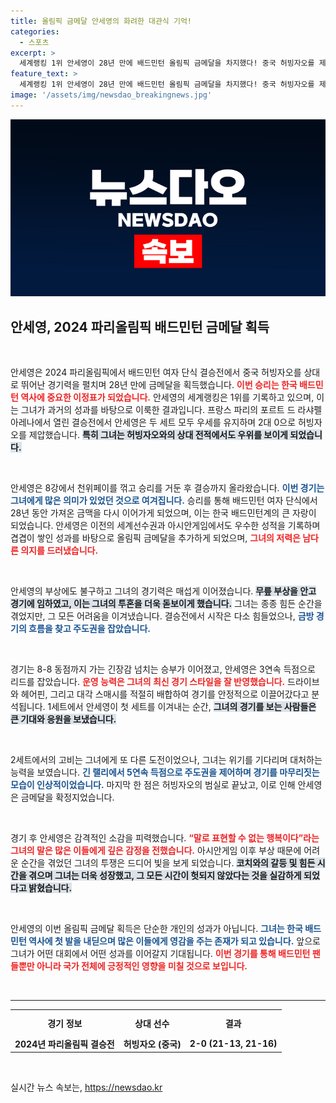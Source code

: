 ```yaml
---
title: 올림픽 금메달 안세영의 화려한 대관식 기억!
categories:
  - 스포츠
excerpt: >
  세계랭킹 1위 안세영이 28년 만에 배드민턴 올림픽 금메달을 차지했다! 중국 허빙자오를 제압한 그녀의 역사적인 승리와 감동의 소감을 확인해보세요.
feature_text: >
  세계랭킹 1위 안세영이 28년 만에 배드민턴 올림픽 금메달을 차지했다! 중국 허빙자오를 제압한 그녀의 역사적인 승리와 감동의 소감을 확인해보세요.
image: '/assets/img/newsdao_breakingnews.jpg'
---
```


<p><img src="/assets/img/newsdao_breakingnews.jpg" alt="flaretime 속보" /></p>

<h2 data-ke-size="size26">안세영, 2024 파리올림픽 배드민턴 금메달 획득</h2>

<p data-ke-size="size16">&nbsp;</p>

<p>안세영은 2024 파리올림픽에서 배드민턴 여자 단식 결승전에서 중국 허빙자오를 상대로 뛰어난 경기력을 펼치며 28년 만에 금메달을 획득했습니다. <b><span style="color: #ee2323;">이번 승리는 한국 배드민턴 역사에 중요한 이정표가 되었습니다.</span></b> 안세영의 세계랭킹은 1위를 기록하고 있으며, 이는 그녀가 과거의 성과를 바탕으로 이룩한 결과입니다. 프랑스 파리의 포르트 드 라샤펠 아레나에서 열린 결승전에서 안세영은 두 세트 모두 우세를 유지하며 2대 0으로 허빙자오를 제압했습니다. <b><span style="background-color: #21538527;">특히 그녀는 허빙자오와의 상대 전적에서도 우위를 보이게 되었습니다.</span></b> </p>

<p data-ke-size="size16">&nbsp;</p>

<p>안세영은 8강에서 천위페이를 꺾고 승리를 거둔 후 결승까지 올라왔습니다. <b><span style="color: #1a5490;">이번 경기는 그녀에게 많은 의미가 있었던 것으로 여겨집니다.</span></b> 승리를 통해 배드민턴 여자 단식에서 28년 동안 가져온 금맥을 다시 이어가게 되었으며, 이는 한국 배드민턴계의 큰 자랑이 되었습니다. 안세영은 이전의 세계선수권과 아시안게임에서도 우수한 성적을 기록하며 겹겹이 쌓인 성과를 바탕으로 올림픽 금메달을 추가하게 되었으며, <b><span style="color: #ee2323;">그녀의 저력은 남다른 의지를 드러냈습니다.</span></b></p>

<p data-ke-size="size16">&nbsp;</p>

<p>안세영의 부상에도 불구하고 그녀의 경기력은 매섭게 이어졌습니다. <b><span style="background-color: #21538527;">무릎 부상을 안고 경기에 임하였고, 이는 그녀의 투혼을 더욱 돋보이게 했습니다.</span></b> 그녀는 종종 힘든 순간을 겪었지만, 그 모든 어려움을 이겨냈습니다. 결승전에서 시작은 다소 힘들었으나, <b><span style="color: #1a5490;">금방 경기의 흐름을 찾고 주도권을 잡았습니다.</span></b> </p>

<p data-ke-size="size16">&nbsp;</p>

<p>경기는 8-8 동점까지 가는 긴장감 넘치는 승부가 이어졌고, 안세영은 3연속 득점으로 리드를 잡았습니다. <b><span style="color: #ee2323;">운영 능력은 그녀의 최신 경기 스타일을 잘 반영했습니다.</span></b> 드라이브와 헤어핀, 그리고 대각 스매시를 적절히 배합하여 경기를 안정적으로 이끌어갔다고 분석됩니다. 1세트에서 안세영이 첫 세트를 이겨내는 순간, <b><span style="background-color: #21538527;">그녀의 경기를 보는 사람들은 큰 기대와 응원을 보냈습니다.</span></b> </p>

<p data-ke-size="size16">&nbsp;</p>

<p>2세트에서의 고비는 그녀에게 또 다른 도전이었으나, 그녀는 위기를 기다리며 대처하는 능력을 보였습니다. <b><span style="color: #1a5490;">긴 랠리에서 5연속 득점으로 주도권을 제어하며 경기를 마무리짓는 모습이 인상적이었습니다.</span></b> 마지막 한 점은 허빙자오의 범실로 끝났고, 이로 인해 안세영은 금메달을 확정지었습니다. </p>

<p data-ke-size="size16">&nbsp;</p>

<p>경기 후 안세영은 감격적인 소감을 피력했습니다. <b><span style="color: #ee2323;">“말로 표현할 수 없는 행복이다”라는 그녀의 말은 많은 이들에게 깊은 감정을 전했습니다.</span></b> 아시안게임 이후 부상 때문에 어려운 순간을 겪었던 그녀의 투쟁은 드디어 빛을 보게 되었습니다. <b><span style="background-color: #21538527;">코치와의 갈등 및 힘든 시간을 겪으며 그녀는 더욱 성장했고, 그 모든 시간이 헛되지 않았다는 것을 실감하게 되었다고 밝혔습니다.</span></b></p>

<p data-ke-size="size16">&nbsp;</p>

<p>안세영의 이번 올림픽 금메달 획득은 단순한 개인의 성과가 아닙니다. <b><span style="color: #1a5490;">그녀는 한국 배드민턴 역사에 첫 발을 내딛으며 많은 이들에게 영감을 주는 존재가 되고 있습니다.</span></b> 앞으로 그녀가 어떤 대회에서 어떤 성과를 이어갈지 기대됩니다. <b><span style="color: #ee2323;">이번 경기를 통해 배드민턴 팬들뿐만 아니라 국가 전체에 긍정적인 영향을 미칠 것으로 보입니다.</span></b></p>

<p data-ke-size="size16">&nbsp;</p>

<hr>

<table style="width: 100%; border-collapse: collapse;">
  <tr>
    <th style="text-align: center; height: 35px;"><b>경기 정보</b></th>
    <th style="text-align: center; height: 35px;"><b>상대 선수</b></th>
    <th style="text-align: center; height: 35px;"><b>결과</b></th>
  </tr>
  <tr>
    <td style="text-align: center; height: 17px;"><b>2024년 파리올림픽 결승전</b></td>
    <td style="text-align: center; height: 17px;"><b>허빙자오 (중국)</b></td>
    <td style="text-align: center; height: 17px;"><b>2-0 (21-13, 21-16)</b></td>
  </tr>
</table>

<p data-ke-size="size16">&nbsp;</p>
실시간 뉴스 속보는, <a href="https://newsdao.kr" rel="dofollow">https://newsdao.kr</a>



